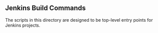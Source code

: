 
Jenkins Build Commands
----------------------

The scripts in this directory are designed to be top-level entry points for
Jenkins projects.
